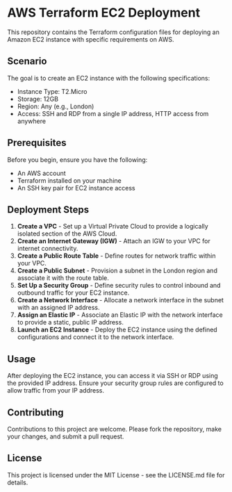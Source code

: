 # AWS Terraform EC2 Deployment

This repository contains the Terraform configuration files for deploying an Amazon EC2 instance with specific requirements on AWS.

## Scenario

The goal is to create an EC2 instance with the following specifications:
- Instance Type: T2.Micro
- Storage: 12GB
- Region: Any (e.g., London)
- Access: SSH and RDP from a single IP address, HTTP access from anywhere

## Prerequisites

Before you begin, ensure you have the following:
- An AWS account
- Terraform installed on your machine
- An SSH key pair for EC2 instance access

## Deployment Steps

1. **Create a VPC** - Set up a Virtual Private Cloud to provide a logically isolated section of the AWS Cloud.
2. **Create an Internet Gateway (IGW)** - Attach an IGW to your VPC for internet connectivity.
3. **Create a Public Route Table** - Define routes for network traffic within your VPC.
4. **Create a Public Subnet** - Provision a subnet in the London region and associate it with the route table.
5. **Set Up a Security Group** - Define security rules to control inbound and outbound traffic for your EC2 instance.
6. **Create a Network Interface** - Allocate a network interface in the subnet with an assigned IP address.
7. **Assign an Elastic IP** - Associate an Elastic IP with the network interface to provide a static, public IP address.
8. **Launch an EC2 Instance** - Deploy the EC2 instance using the defined configurations and connect it to the network interface.

## Usage

After deploying the EC2 instance, you can access it via SSH or RDP using the provided IP address. Ensure your security group rules are configured to allow traffic from your IP address.

## Contributing

Contributions to this project are welcome. Please fork the repository, make your changes, and submit a pull request.

## License

This project is licensed under the MIT License - see the LICENSE.md file for details.

